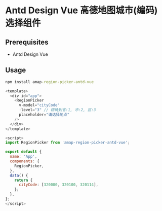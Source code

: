 # Antd Design Vue 高德地图城市(编码)选择组件

## Prerequisites

- Antd Design Vue

## Usage

```cmd
npm install amap-region-picker-antd-vue
```

```javascript
<template>
  <div id="app">
    <RegionPicker
      v-model="cityCode"
      :level="3" // 精确到省:1, 市:2, 区:3
      placeholder="请选择地点"
    />
  </div>
</template>

<script>
import RegionPicker from 'amap-region-picker-antd-vue';

export default {
  name: 'App',
  components: {
    RegionPicker,
  },
  data() {
    return {
      cityCode: [320000, 320100, 320114],
    };
  },
};
</script>
```

